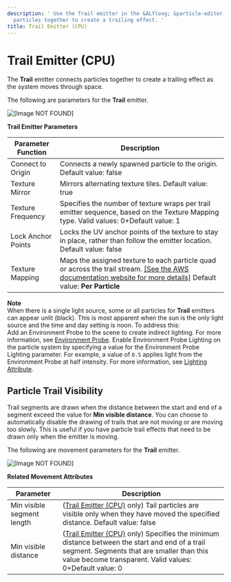 ```yaml
---
description: ' Use the Trail emitter in the &ALYlong; &particle-editor; to connect
  particles together to create a trailing effect. '
title: Trail Emitter (CPU)
---
```

# Trail Emitter \(CPU\)<a name="particle-editor-emitter-shape-type-trail"></a>

The **Trail** emitter connects particles together to create a trailing effect as the system moves through space\.

The following are parameters for the **Trail** emitter\.

![\[Image NOT FOUND\]](/images/userguide/particles/particle-emitter-type-trail.jpg)


**Trail Emitter Parameters**  

| Parameter Function | Description | 
| --- | --- | 
| Connect to Origin | Connects a newly spawned particle to the origin\. Default value: false | 
| Texture Mirror | Mirrors alternating texture tiles\. Default value: true | 
| Texture Frequency | Specifies the number of texture wraps per trail emitter sequence, based on the Texture Mapping type\. Valid values: 0\+Default value: 1 | 
| Lock Anchor Points | Locks the UV anchor points of the texture to stay in place, rather than follow the emitter location\. Default value: false | 
| Texture Mapping |  Maps the assigned texture to each particle quad or across the trail stream\. [\[See the AWS documentation website for more details\]](http://docs.aws.amazon.com/lumberyard/latest/userguide/particle-editor-emitter-shape-type-trail.html) Default value: **Per Particle**  | 

**Note**  
When there is a single light source, some or all particles for **Trail** emitters can appear unlit \(black\)\. This is most apparent when the sun is the only light source and the time and day setting is noon\. To address this:  
Add an Environment Probe to the scene to create indirect lighting\. For more information, see [Environment Probe](/docs/userguide/components/environment-probe.md)\.
Enable Environment Probe Lighting on the particle system by specifying a value for the Environment Probe Lighting parameter\. For example, a value of `0.5` applies light from the Environment Probe at half intensity\. For more information, see [Lighting Attribute](/docs/userguide/particles/editor/reference-lighting.md)\.

## Particle Trail Visibility<a name="particle-emitter-type-trail-movement"></a>

Trail segments are drawn when the distance between the start and end of a segment exceed the value for **Min visible distance**\. You can choose to automatically disable the drawing of trails that are not moving or are moving too slowly\. This is useful if you have particle trail effects that need to be drawn only when the emitter is moving\.

The following are movement parameters for the **Trail** emitter\.

![\[Image NOT FOUND\]](/images/userguide/particles/particle-emitter-type-trail-movement.png)


**Related Movement Attributes**  

| Parameter  | Description | 
| --- | --- | 
| Min visible segment length | \([Trail Emitter \(CPU\)](#particle-editor-emitter-shape-type-trail) only\) Tail particles are visible only when they have moved the specified distance\. Default value: false | 
| Min visible distance | \([Trail Emitter \(CPU\)](#particle-editor-emitter-shape-type-trail) only\) Specifies the minimum distance between the start and end of a trail segment\. Segments that are smaller than this value become transparent\. Valid values: 0\+Default value: 0 | 